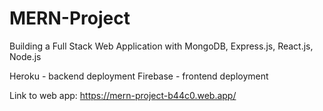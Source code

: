 # MERN-Project

Building a Full Stack Web Application with MongoDB, Express.js, React.js, Node.js

Heroku - backend deployment
Firebase - frontend deployment

Link to web app:
https://mern-project-b44c0.web.app/